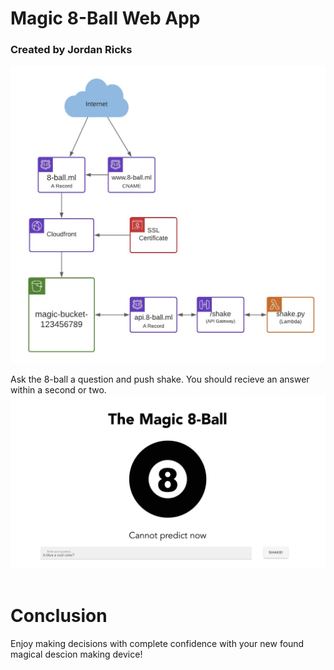 # Magic 8-Ball Web App

### Created by Jordan Ricks

![](./pictures/Diagram.jpeg)

Ask the 8-ball a question and push shake. You should recieve an answer within a second or two.
![](./pictures/Website.png)
<br>
<br>

# Conclusion

Enjoy making decisions with complete confidence with your new found magical descion making device!
